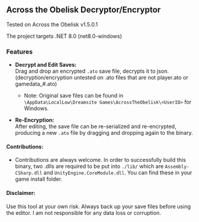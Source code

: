 ## Across the Obelisk Decryptor/Encryptor

Tested on Across the Obelisk v1.5.0.1

The project targets .NET 8.0 (net8.0-windows)

### Features

- **Decrypt and Edit Saves:**  
  Drag and drop an encrypted `.ato` save file, decrypts it to json. (decryption/encryption untested on .ato files that are not player.ato or gamedata_#.ato)
  - Note: Original save files can be found in `\AppData\LocalLow\Dreamsite Games\AcrossTheObelisk\<UserID>` for Windows.
  
- **Re-Encryption:**  
  After editing, the save file can be re-serialized and re-encrypted, producing a new `.ato` file by dragging and dropping again to the binary.

#### Contributions:
 - Contributions are always welcome. In order to successfully build this binary, two .dlls are required to be put into `./lib/` which are `Assembly-CSharp.dll` and `UnityEngine.CoreModule.dll`. You can find these in your game install folder.

#### Disclaimer:
Use this tool at your own risk. Always back up your save files before using the editor. I am not responsible for any data loss or corruption.

